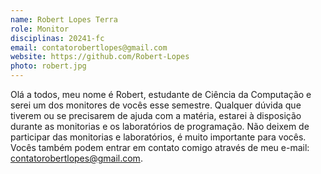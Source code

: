 ```yaml
---
name: Robert Lopes Terra
role: Monitor
disciplinas: 20241-fc
email: contatorobertlopes@gmail.com
website: https://github.com/Robert-Lopes
photo: robert.jpg
---
```


Olá a todos, meu nome é Robert, estudante de Ciência da Computação e serei um
dos monitores de vocês esse semestre. Qualquer dúvida que tiverem ou se
precisarem de ajuda com a matéria, estarei à disposição durante as monitorias e
os laboratórios de programação. Não deixem de participar das monitorias e
laboratórios, é muito importante para vocês. Vocês também podem entrar em
contato comigo através de meu e-mail:
<a href="mailto:contatorobertlopes@gmail.com">contatorobertlopes@gmail.com</a>.

